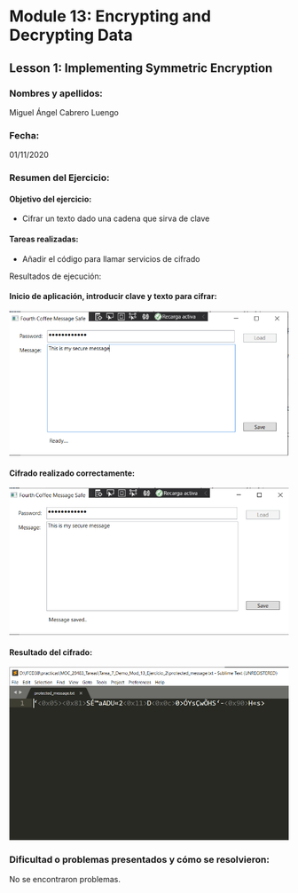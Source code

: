 ﻿# Module 13: Encrypting and Decrypting Data
## Lesson 1: Implementing Symmetric Encryption
### Nombres y apellidos:
Miguel Ángel Cabrero Luengo
### Fecha:
01/11/2020
### Resumen del Ejercicio:

#### Objetivo del ejercicio:
- Cifrar un texto dado una cadena que sirva de clave

#### Tareas realizadas:

- Añadir el código para llamar servicios de cifrado

Resultados de ejecución:

#### Inicio de aplicación, introducir clave y texto para cifrar:
<img src="img/01.png">

#### Cifrado realizado correctamente:
<img src="img/02.png">

#### Resultado del cifrado:
<img src="img/03.png">

### Dificultad o problemas presentados y cómo se resolvieron:
No se encontraron problemas.

